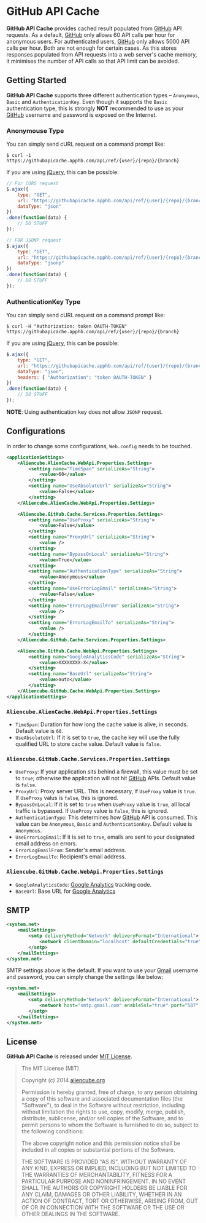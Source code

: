 # GitHub API Cache #

**GitHub API Cache** provides cached result populated from [GitHub][gh] API requests. As a default, [GitHub][gh] only allows 60 API calls per hour for anonymous users. For authenticated users, [GitHub][gh] only allows 5000 API calls per hour. Both are not enough for certain cases. As this stores responses populated from API requests into a web server's cache memory, it minimises the number of API calls so that API limit can be avoided.


## Getting Started ##

**GitHub API Cache** supports three different authentication types &ndash; `Anonymous`, `Basic` and `AuthenticationKey`. Even though it supports the `Basic` authentication type, this is strongly **NOT** recommended to use as your [GitHub][gh] username and password is exposed on the Internet.


### Anonymouse Type ###

You can simply send cURL request on a command prompt like:

```shell
$ curl -i https://githubapicache.apphb.com/api/ref/{user}/{repo}/{branch}
```

If you are using [jQuery][jq], this can be possible:

```javascript
// For CORS request
$.ajax({
    type: "GET",
    url: "https://githubapicache.apphb.com/api/ref/{user}/{repo}/{branch}",
    dataType: "json"
})
.done(function(data) {
    // DO STUFF
});

// FOR JSONP request
$.ajax({
    type: "GET",
    url: "https://githubapicache.apphb.com/api/ref/{user}/{repo}/{branch}",
    dataType: "jsonp"
})
.done(function(data) {
    // DO STUFF
});
```


### AuthenticationKey Type ###

You can simply send cURL request on a command prompt like:

```shell
$ curl -H "Authorization: token OAUTH-TOKEN" https://githubapicache.apphb.com/api/ref/{user}/{repo}/{branch}
```

If you are using [jQuery][jq], this can be possible:

```javascript
$.ajax({
    type: "GET",
    url: "https://githubapicache.apphb.com/api/ref/{user}/{repo}/{branch}",
    dataType: "json",
    headers: { "Authorization": "token OAUTH-TOKEN" }
})
.done(function(data) {
    // DO STUFF
});
```

**NOTE**: Using authentication key does not allow `JSONP` request.


## Configurations ##

In order to change some configurations, `Web.config` needs to be touched.

```xml
<applicationSettings>
    <Aliencube.AlienCache.WebApi.Properties.Settings>
        <setting name="TimeSpan" serializeAs="String">
            <value>60</value>
        </setting>
        <setting name="UseAbsoluteUrl" serializeAs="String">
            <value>False</value>
        </setting>
    </Aliencube.AlienCache.WebApi.Properties.Settings>

    <Aliencube.GitHub.Cache.Services.Properties.Settings>
        <setting name="UseProxy" serializeAs="String">
            <value>False</value>
        </setting>
        <setting name="ProxyUrl" serializeAs="String">
            <value />
        </setting>
        <setting name="BypassOnLocal" serializeAs="String">
            <value>True</value>
        </setting>
        <setting name="AuthenticationType" serializeAs="String">
            <value>Anonymous</value>
        </setting>
        <setting name="UseErrorLogEmail" serializeAs="String">
            <value>False</value>
        </setting>
        <setting name="ErrorLogEmailFrom" serializeAs="String">
            <value />
        </setting>
        <setting name="ErrorLogEmailTo" serializeAs="String">
            <value />
        </setting>
    </Aliencube.GitHub.Cache.Services.Properties.Settings>

    <Aliencube.GitHub.Cache.WebApi.Properties.Settings>
        <setting name="GoogleAnalyticsCode" serializeAs="String">
            <value>XXXXXXXX-X</value>
        </setting>
        <setting name="BaseUrl" serializeAs="String">
            <value>auto</value>
        </setting>
    </Aliencube.GitHub.Cache.WebApi.Properties.Settings>
</applicationSettings>
```

### `Aliencube.AlienCache.WebApi.Properties.Settings` ###
* `TimeSpan`: Duration for how long the cache value is alive, in seconds. Default value is `60`.
* `UseAbsoluteUrl`: If it is set to `true`, the cache key will use the fully qualified URL to store cache value. Default value is `false`.


### `Aliencube.GitHub.Cache.Services.Properties.Settings` ###

* `UseProxy`: If your application sits behind a firewall, this value must be set to `true`; otherwise the application will not hit [GitHub][gh] APIs. Default value is `false`.
* `ProxyUrl`: Proxy server URL. This is necessary, if `UseProxy` value is `true`. If `UseProxy` valus is `false`, this is ignored.
* `BypassOnLocal`: If it is set to `true` when `UseProxy` value is `true`, all local traffic is bypassed. If `UseProxy` value is `false`, this is ignored.
* `AuthenticationType`: This determines how [GitHub][gh] API is consumed. This value can be `Anonymous`, `Basic` and `AuthenticationKey`. Default value is `Anonymous`.
* `UseErrorLogEmail`: If it is set to `true`, emails are sent to your designated email address on errors.
* `ErrorLogEmailFrom`: Sender's email address.
* `ErrorLogEmailTo`: Recipient's email address. 


### `Aliencube.GitHub.Cache.WebApi.Properties.Settings` ###

* `GoogleAnalyticsCode`: [Google Analytics][ga] tracking code.
* `BaseUrl`: Base URL for [Google Analytics][ga]


## SMTP ##

```xml
<system.net>
    <mailSettings>
        <smtp deliveryMethod="Network" deliveryFormat="International">
            <network clientDomain="localhost" defaultCredentials="true" enableSsl="false" host="localhost" port="25" />
        </smtp>
    </mailSettings>
</system.net>
```

SMTP settings above is the default. If you want to use your [Gmail](http://gmail.com) username and password, you can simply change the settings like below:

```xml
<system.net>
    <mailSettings>
        <smtp deliveryMethod="Network" deliveryFormat="International">
            <network host="smtp.gmail.com" enableSsl="true" port="587" userName="[USERNAME]" password="[PASSWORD]" defaultCredentials="false" />
        </smtp>
    </mailSettings>
</system.net>
```


## License ##

**GitHub API Cache** is released under [MIT License](http://opensource.org/licenses/MIT).

> The MIT License (MIT)
> 
> Copyright (c) 2014 [aliencube.org](http://aliencube.org)
> 
> Permission is hereby granted, free of charge, to any person obtaining a copy of this software and associated documentation files (the "Software"), to deal in the Software without restriction, including without limitation the rights to use, copy, modify, merge, publish, distribute, sublicense, and/or sell copies of the Software, and to permit persons to whom the Software is
> furnished to do so, subject to the following conditions:
> 
> The above copyright notice and this permission notice shall be included in all copies or substantial portions of the Software.
> 
> THE SOFTWARE IS PROVIDED "AS IS", WITHOUT WARRANTY OF ANY KIND, EXPRESS OR IMPLIED, INCLUDING BUT NOT LIMITED TO THE WARRANTIES OF MERCHANTABILITY, FITNESS FOR A PARTICULAR PURPOSE AND NONINFRINGEMENT. IN NO EVENT SHALL THE AUTHORS OR COPYRIGHT HOLDERS BE LIABLE FOR ANY CLAIM, DAMAGES OR OTHER LIABILITY, WHETHER IN AN ACTION OF CONTRACT, TORT OR OTHERWISE, ARISING FROM, OUT OF OR IN CONNECTION WITH THE SOFTWARE OR THE USE OR OTHER DEALINGS IN THE SOFTWARE.

[gh]: http://github.com
[jq]: http://jquery.com
[ga]: http://google.com/analytics
